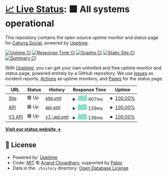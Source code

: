 # [📈 Live Status](https://status.caturra.social): <!--live status--> **🟩 All systems operational**

This repository contains the open-source uptime monitor and status page for [Caturra.Social](https://caturra.social/), powered by [Upptime](https://github.com/upptime/upptime).

[![Uptime CI](https://github.com/CaturraSocial/upptime/workflows/Uptime%20CI/badge.svg)](https://github.com/CaturraSocial/upptime/actions?query=workflow%3A%22Uptime+CI%22)
[![Response Time CI](https://github.com/CaturraSocial/upptime/workflows/Response%20Time%20CI/badge.svg)](https://github.com/CaturraSocial/upptime/actions?query=workflow%3A%22Response+Time+CI%22)
[![Graphs CI](https://github.com/CaturraSocial/upptime/workflows/Graphs%20CI/badge.svg)](https://github.com/CaturraSocial/upptime/actions?query=workflow%3A%22Graphs+CI%22)
[![Static Site CI](https://github.com/CaturraSocial/upptime/workflows/Static%20Site%20CI/badge.svg)](https://github.com/CaturraSocial/upptime/actions?query=workflow%3A%22Static+Site+CI%22)
[![Summary CI](https://github.com/CaturraSocial/upptime/workflows/Summary%20CI/badge.svg)](https://github.com/CaturraSocial/upptime/actions?query=workflow%3A%22Summary+CI%22)

With [Upptime](https://upptime.js.org), you can get your own unlimited and free uptime monitor and status page, powered entirely by a GitHub repository. We use [Issues](https://github.com/CaturraSocial/upptime/issues) as incident reports, [Actions](https://github.com/CaturraSocial/upptime/actions) as uptime monitors, and [Pages](https://status.caturra.social) for the status page.

<!--start: status pages-->
<!-- This summary is generated by Upptime (https://github.com/upptime/upptime) -->
<!-- Do not edit this manually, your changes will be overwritten -->
<!-- prettier-ignore -->
| URL | Status | History | Response Time | Uptime |
| --- | ------ | ------- | ------------- | ------ |
| <img alt="" src="https://icons.duckduckgo.com/ip3/caturra.social.ico" height="13"> [Site](https://caturra.social) | 🟩 Up | [site.yml](https://github.com/CaturraSocial/upptime/commits/HEAD/history/site.yml) | <details><summary><img alt="Response time graph" src="./graphs/site/response-time-week.png" height="20"> 407ms</summary><br><a href="https://status.caturra.social/history/site"><img alt="Response time 737" src="https://img.shields.io/endpoint?url=https%3A%2F%2Fraw.githubusercontent.com%2FCaturraSocial%2Fupptime%2FHEAD%2Fapi%2Fsite%2Fresponse-time.json"></a><br><a href="https://status.caturra.social/history/site"><img alt="24-hour response time 400" src="https://img.shields.io/endpoint?url=https%3A%2F%2Fraw.githubusercontent.com%2FCaturraSocial%2Fupptime%2FHEAD%2Fapi%2Fsite%2Fresponse-time-day.json"></a><br><a href="https://status.caturra.social/history/site"><img alt="7-day response time 407" src="https://img.shields.io/endpoint?url=https%3A%2F%2Fraw.githubusercontent.com%2FCaturraSocial%2Fupptime%2FHEAD%2Fapi%2Fsite%2Fresponse-time-week.json"></a><br><a href="https://status.caturra.social/history/site"><img alt="30-day response time 675" src="https://img.shields.io/endpoint?url=https%3A%2F%2Fraw.githubusercontent.com%2FCaturraSocial%2Fupptime%2FHEAD%2Fapi%2Fsite%2Fresponse-time-month.json"></a><br><a href="https://status.caturra.social/history/site"><img alt="1-year response time 737" src="https://img.shields.io/endpoint?url=https%3A%2F%2Fraw.githubusercontent.com%2FCaturraSocial%2Fupptime%2FHEAD%2Fapi%2Fsite%2Fresponse-time-year.json"></a></details> | <details><summary><a href="https://status.caturra.social/history/site">100.00%</a></summary><a href="https://status.caturra.social/history/site"><img alt="All-time uptime 99.90%" src="https://img.shields.io/endpoint?url=https%3A%2F%2Fraw.githubusercontent.com%2FCaturraSocial%2Fupptime%2FHEAD%2Fapi%2Fsite%2Fuptime.json"></a><br><a href="https://status.caturra.social/history/site"><img alt="24-hour uptime 100.00%" src="https://img.shields.io/endpoint?url=https%3A%2F%2Fraw.githubusercontent.com%2FCaturraSocial%2Fupptime%2FHEAD%2Fapi%2Fsite%2Fuptime-day.json"></a><br><a href="https://status.caturra.social/history/site"><img alt="7-day uptime 100.00%" src="https://img.shields.io/endpoint?url=https%3A%2F%2Fraw.githubusercontent.com%2FCaturraSocial%2Fupptime%2FHEAD%2Fapi%2Fsite%2Fuptime-week.json"></a><br><a href="https://status.caturra.social/history/site"><img alt="30-day uptime 99.60%" src="https://img.shields.io/endpoint?url=https%3A%2F%2Fraw.githubusercontent.com%2FCaturraSocial%2Fupptime%2FHEAD%2Fapi%2Fsite%2Fuptime-month.json"></a><br><a href="https://status.caturra.social/history/site"><img alt="1-year uptime 99.90%" src="https://img.shields.io/endpoint?url=https%3A%2F%2Fraw.githubusercontent.com%2FCaturraSocial%2Fupptime%2FHEAD%2Fapi%2Fsite%2Fuptime-year.json"></a></details>
| <img alt="" src="https://icons.duckduckgo.com/ip3/caturra.social.ico" height="13"> [API](https://caturra.social/api) | 🟩 Up | [api.yml](https://github.com/CaturraSocial/upptime/commits/HEAD/history/api.yml) | <details><summary><img alt="Response time graph" src="./graphs/api/response-time-week.png" height="20"> 139ms</summary><br><a href="https://status.caturra.social/history/api"><img alt="Response time 155" src="https://img.shields.io/endpoint?url=https%3A%2F%2Fraw.githubusercontent.com%2FCaturraSocial%2Fupptime%2FHEAD%2Fapi%2Fapi%2Fresponse-time.json"></a><br><a href="https://status.caturra.social/history/api"><img alt="24-hour response time 133" src="https://img.shields.io/endpoint?url=https%3A%2F%2Fraw.githubusercontent.com%2FCaturraSocial%2Fupptime%2FHEAD%2Fapi%2Fapi%2Fresponse-time-day.json"></a><br><a href="https://status.caturra.social/history/api"><img alt="7-day response time 139" src="https://img.shields.io/endpoint?url=https%3A%2F%2Fraw.githubusercontent.com%2FCaturraSocial%2Fupptime%2FHEAD%2Fapi%2Fapi%2Fresponse-time-week.json"></a><br><a href="https://status.caturra.social/history/api"><img alt="30-day response time 151" src="https://img.shields.io/endpoint?url=https%3A%2F%2Fraw.githubusercontent.com%2FCaturraSocial%2Fupptime%2FHEAD%2Fapi%2Fapi%2Fresponse-time-month.json"></a><br><a href="https://status.caturra.social/history/api"><img alt="1-year response time 155" src="https://img.shields.io/endpoint?url=https%3A%2F%2Fraw.githubusercontent.com%2FCaturraSocial%2Fupptime%2FHEAD%2Fapi%2Fapi%2Fresponse-time-year.json"></a></details> | <details><summary><a href="https://status.caturra.social/history/api">100.00%</a></summary><a href="https://status.caturra.social/history/api"><img alt="All-time uptime 99.90%" src="https://img.shields.io/endpoint?url=https%3A%2F%2Fraw.githubusercontent.com%2FCaturraSocial%2Fupptime%2FHEAD%2Fapi%2Fapi%2Fuptime.json"></a><br><a href="https://status.caturra.social/history/api"><img alt="24-hour uptime 100.00%" src="https://img.shields.io/endpoint?url=https%3A%2F%2Fraw.githubusercontent.com%2FCaturraSocial%2Fupptime%2FHEAD%2Fapi%2Fapi%2Fuptime-day.json"></a><br><a href="https://status.caturra.social/history/api"><img alt="7-day uptime 100.00%" src="https://img.shields.io/endpoint?url=https%3A%2F%2Fraw.githubusercontent.com%2FCaturraSocial%2Fupptime%2FHEAD%2Fapi%2Fapi%2Fuptime-week.json"></a><br><a href="https://status.caturra.social/history/api"><img alt="30-day uptime 99.60%" src="https://img.shields.io/endpoint?url=https%3A%2F%2Fraw.githubusercontent.com%2FCaturraSocial%2Fupptime%2FHEAD%2Fapi%2Fapi%2Fuptime-month.json"></a><br><a href="https://status.caturra.social/history/api"><img alt="1-year uptime 99.90%" src="https://img.shields.io/endpoint?url=https%3A%2F%2Fraw.githubusercontent.com%2FCaturraSocial%2Fupptime%2FHEAD%2Fapi%2Fapi%2Fuptime-year.json"></a></details>
| <img alt="" src="https://icons.duckduckgo.com/ip3/caturra.social.ico" height="13"> [V1 API](https://caturra.social/api/v1/ping) | 🟩 Up | [v1-api.yml](https://github.com/CaturraSocial/upptime/commits/HEAD/history/v1-api.yml) | <details><summary><img alt="Response time graph" src="./graphs/v1-api/response-time-week.png" height="20"> 136ms</summary><br><a href="https://status.caturra.social/history/v1-api"><img alt="Response time 151" src="https://img.shields.io/endpoint?url=https%3A%2F%2Fraw.githubusercontent.com%2FCaturraSocial%2Fupptime%2FHEAD%2Fapi%2Fv1-api%2Fresponse-time.json"></a><br><a href="https://status.caturra.social/history/v1-api"><img alt="24-hour response time 130" src="https://img.shields.io/endpoint?url=https%3A%2F%2Fraw.githubusercontent.com%2FCaturraSocial%2Fupptime%2FHEAD%2Fapi%2Fv1-api%2Fresponse-time-day.json"></a><br><a href="https://status.caturra.social/history/v1-api"><img alt="7-day response time 136" src="https://img.shields.io/endpoint?url=https%3A%2F%2Fraw.githubusercontent.com%2FCaturraSocial%2Fupptime%2FHEAD%2Fapi%2Fv1-api%2Fresponse-time-week.json"></a><br><a href="https://status.caturra.social/history/v1-api"><img alt="30-day response time 147" src="https://img.shields.io/endpoint?url=https%3A%2F%2Fraw.githubusercontent.com%2FCaturraSocial%2Fupptime%2FHEAD%2Fapi%2Fv1-api%2Fresponse-time-month.json"></a><br><a href="https://status.caturra.social/history/v1-api"><img alt="1-year response time 151" src="https://img.shields.io/endpoint?url=https%3A%2F%2Fraw.githubusercontent.com%2FCaturraSocial%2Fupptime%2FHEAD%2Fapi%2Fv1-api%2Fresponse-time-year.json"></a></details> | <details><summary><a href="https://status.caturra.social/history/v1-api">100.00%</a></summary><a href="https://status.caturra.social/history/v1-api"><img alt="All-time uptime 99.90%" src="https://img.shields.io/endpoint?url=https%3A%2F%2Fraw.githubusercontent.com%2FCaturraSocial%2Fupptime%2FHEAD%2Fapi%2Fv1-api%2Fuptime.json"></a><br><a href="https://status.caturra.social/history/v1-api"><img alt="24-hour uptime 100.00%" src="https://img.shields.io/endpoint?url=https%3A%2F%2Fraw.githubusercontent.com%2FCaturraSocial%2Fupptime%2FHEAD%2Fapi%2Fv1-api%2Fuptime-day.json"></a><br><a href="https://status.caturra.social/history/v1-api"><img alt="7-day uptime 100.00%" src="https://img.shields.io/endpoint?url=https%3A%2F%2Fraw.githubusercontent.com%2FCaturraSocial%2Fupptime%2FHEAD%2Fapi%2Fv1-api%2Fuptime-week.json"></a><br><a href="https://status.caturra.social/history/v1-api"><img alt="30-day uptime 99.60%" src="https://img.shields.io/endpoint?url=https%3A%2F%2Fraw.githubusercontent.com%2FCaturraSocial%2Fupptime%2FHEAD%2Fapi%2Fv1-api%2Fuptime-month.json"></a><br><a href="https://status.caturra.social/history/v1-api"><img alt="1-year uptime 99.90%" src="https://img.shields.io/endpoint?url=https%3A%2F%2Fraw.githubusercontent.com%2FCaturraSocial%2Fupptime%2FHEAD%2Fapi%2Fv1-api%2Fuptime-year.json"></a></details>

<!--end: status pages-->

[**Visit our status website →**](https://status.caturra.social)

## 📄 License

- Powered by: [Upptime](https://github.com/upptime/upptime)
- Code: [MIT](./LICENSE) © [Anand Chowdhary](https://anandchowdhary.com), supported by [Pabio](https://pabio.com)
- Data in the `./history` directory: [Open Database License](https://opendatacommons.org/licenses/odbl/1-0/)
